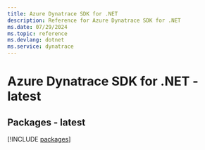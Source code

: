 ```yaml
---
title: Azure Dynatrace SDK for .NET
description: Reference for Azure Dynatrace SDK for .NET
ms.date: 07/29/2024
ms.topic: reference
ms.devlang: dotnet
ms.service: dynatrace
---
```

# Azure Dynatrace SDK for .NET - latest
## Packages - latest
[!INCLUDE [packages](dynatrace-index.md)]